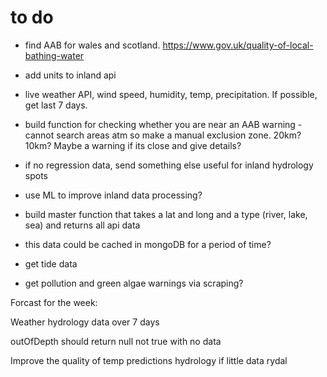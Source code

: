 # to do

- find AAB for wales and scotland. https://www.gov.uk/quality-of-local-bathing-water
- add units to inland api
- live weather API, wind speed, humidity, temp, precipitation. If possible, get last 7 days.
- build function for checking whether you are near an AAB warning - cannot search areas atm so make a manual exclusion zone. 20km? 10km? Maybe a warning if its close and give details?
- if no regression data, send something else useful for inland hydrology spots

- use ML to improve inland data processing?
- build master function that takes a lat and long and a type (river, lake, sea) and returns all api data
- this data could be cached in mongoDB for a period of time?
- get tide data
- get pollution and green algae warnings via scraping?

Forcast for the week:

Weather
hydrology data over 7 days

outOfDepth should return null not true with no data

Improve the quality of temp predictions hydrology if little data rydal
